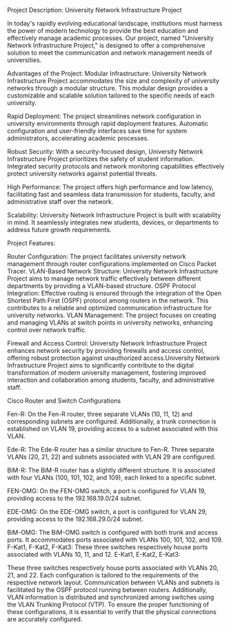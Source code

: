 Project Description: University Network Infrastructure Project

In today's rapidly evolving educational landscape, institutions must harness the power of modern technology to provide the best education and effectively manage academic processes. Our project, named "University Network Infrastructure Project," is designed to offer a comprehensive solution to meet the communication and network management needs of universities.

Advantages of the Project:
Modular Infrastructure: University Network Infrastructure Project accommodates the size and complexity of university networks through a modular structure. This modular design provides a customizable and scalable solution tailored to the specific needs of each university.

Rapid Deployment:
The project streamlines network configuration in university environments through rapid deployment features. Automatic configuration and user-friendly interfaces save time for system administrators, accelerating academic processes.

Robust Security:
With a security-focused design, University Network Infrastructure Project prioritizes the safety of student information. Integrated security protocols and network monitoring capabilities effectively protect university networks against potential threats.

High Performance:
The project offers high performance and low latency, facilitating fast and seamless data transmission for students, faculty, and administrative staff over the network.

Scalability:
University Network Infrastructure Project is built with scalability in mind. It seamlessly integrates new students, devices, or departments to address future growth requirements.

Project Features:

Router Configuration: 
The project facilitates university network management through router configurations implemented on Cisco Packet Tracer.
VLAN-Based Network Structure:
University Network Infrastructure Project aims to manage network traffic effectively between different departments by providing a VLAN-based structure.
OSPF Protocol Integration: 
Effective routing is ensured through the integration of the Open Shortest Path First (OSPF) protocol among routers in the network. This contributes to a reliable and optimized communication infrastructure for university networks.
VLAN Management: 
The project focuses on creating and managing VLANs at switch points in university networks, enhancing control over network traffic.


Firewall and Access Control: 
University Network Infrastructure Project enhances network security by providing firewalls and access control, offering robust protection against unauthorized access.University Network Infrastructure Project aims to significantly contribute to the digital transformation of modern university management, fostering improved interaction and collaboration among students, faculty, and administrative staff.


Cisco Router and Switch Configurations

Fen-R:
On the Fen-R router, three separate VLANs (10, 11, 12) and corresponding subnets are configured.
Additionally, a trunk connection is established on VLAN 19, providing access to a subnet associated with this VLAN.

Ede-R:
The Ede-R router has a similar structure to Fen-R. Three separate VLANs (20, 21, 22) and subnets associated with VLAN 29 are configured.

BiM-R:
The BiM-R router has a slightly different structure. It is associated with four VLANs (100, 101, 102, and 109), each linked to a specific subnet.

FEN-OMG:
On the FEN-OMG switch, a port is configured for VLAN 19, providing access to the 192.168.19.0/24 subnet.

EDE-OMG:
On the EDE-OMG switch, a port is configured for VLAN 29, providing access to the 192.168.29.0/24 subnet.

BiM-OMG:
The BiM-OMG switch is configured with both trunk and access ports. It accommodates ports associated with VLANs 100, 101, 102, and 109.
F-Kat1, F-Kat2, F-Kat3:
These three switches respectively house ports associated with VLANs 10, 11, and 12.
E-Kat1, E-Kat2, E-Kat3:

These three switches respectively house ports associated with VLANs 20, 21, and 22.
Each configuration is tailored to the requirements of the respective network layout. Communication between VLANs and subnets is facilitated by the OSPF protocol running between routers. Additionally, VLAN information is distributed and synchronized among switches using the VLAN Trunking Protocol (VTP). To ensure the proper functioning of these configurations, it is essential to verify that the physical connections are accurately configured.

